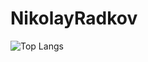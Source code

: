 # NikolayRadkov
![Top Langs](https://github-readme-stats.vercel.app/api/top-langs/?username=Niki5225&layout=compact)
